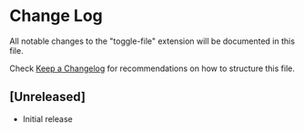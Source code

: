 # Change Log

All notable changes to the "toggle-file" extension will be documented in this file.

Check [Keep a Changelog](http://keepachangelog.com/) for recommendations on how to structure this file.

## [Unreleased]

- Initial release